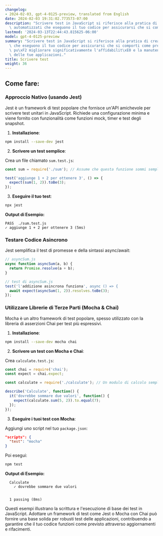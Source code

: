 ```yaml
---
changelog:
- 2024-02-03, gpt-4-0125-preview, translated from English
date: 2024-02-03 19:31:02.773573-07:00
description: "Scrivere test in JavaScript si riferisce alla pratica di creare script\
  \ automatizzati che eseguono il tuo codice per assicurarsi che si comporti come\u2026"
lastmod: '2024-03-13T22:44:43.815625-06:00'
model: gpt-4-0125-preview
summary: "Scrivere test in JavaScript si riferisce alla pratica di creare script automatizzati\
  \ che eseguono il tuo codice per assicurarsi che si comporti come previsto, il che\
  \ pu\xF2 migliorare significativamente l'affidabilit\xE0 e la manutenibilit\xE0\
  \ delle tue applicazioni."
title: Scrivere test
weight: 36
---
```


## Come fare:


### Approccio Nativo (usando Jest)
Jest è un framework di test popolare che fornisce un'API amichevole per scrivere test unitari in JavaScript. Richiede una configurazione minima e viene fornito con funzionalità come funzioni mock, timer e test degli snapshot.

1. **Installazione**:

```bash
npm install --save-dev jest
```

2. **Scrivere un test semplice**:

Crea un file chiamato `sum.test.js`:

```javascript
const sum = require('./sum'); // Assume che questa funzione sommi semplicemente due numeri

test('aggiunge 1 + 2 per ottenere 3', () => {
  expect(sum(1, 2)).toBe(3);
});
```

3. **Eseguire il tuo test**:

```bash
npx jest
```

**Output di Esempio:**

```plaintext
PASS  ./sum.test.js
✓ aggiunge 1 + 2 per ottenere 3 (5ms)
```

### Testare Codice Asincrono
Jest semplifica il test di promesse e della sintassi async/await:

```javascript
// asyncSum.js
async function asyncSum(a, b) {
  return Promise.resolve(a + b);
}

// test di asyncSum.js
test('l'addizione asincrona funziona', async () => {
  await expect(asyncSum(1, 2)).resolves.toBe(3);
});

```

### Utilizzare Librerie di Terze Parti (Mocha & Chai)
Mocha è un altro framework di test popolare, spesso utilizzato con la libreria di asserzioni Chai per test più espressivi.

1. **Installazione**:

```bash
npm install --save-dev mocha chai
```

2. **Scrivere un test con Mocha e Chai**:

Crea `calculate.test.js`:

```javascript
const chai = require('chai');
const expect = chai.expect;

const calculate = require('./calculate'); // Un modulo di calcolo semplice

describe('Calculate', function() {
  it('dovrebbe sommare due valori', function() {
    expect(calculate.sum(5, 2)).to.equal(7);
  });
});
```

3. **Eseguire i tuoi test con Mocha**:

Aggiungi uno script nel tuo `package.json`:

```json
"scripts": {
  "test": "mocha"
}
```

Poi esegui:

```bash
npm test
```

**Output di Esempio:**

```plaintext
  Calculate
    ✓ dovrebbe sommare due valori


  1 passing (8ms)
```

Questi esempi illustrano la scrittura e l'esecuzione di base dei test in JavaScript. Adottare un framework di test come Jest o Mocha con Chai può fornire una base solida per robusti test delle applicazioni, contribuendo a garantire che il tuo codice funzioni come previsto attraverso aggiornamenti e rifacimenti.
